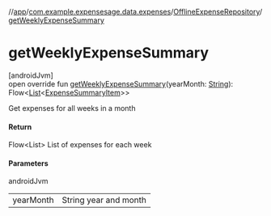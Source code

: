 //[app](../../../index.md)/[com.example.expensesage.data.expenses](../index.md)/[OfflineExpenseRepository](index.md)/[getWeeklyExpenseSummary](get-weekly-expense-summary.md)

# getWeeklyExpenseSummary

[androidJvm]\
open override fun [getWeeklyExpenseSummary](get-weekly-expense-summary.md)(yearMonth: [String](https://kotlinlang.org/api/latest/jvm/stdlib/kotlin/-string/index.html)): Flow&lt;[List](https://kotlinlang.org/api/latest/jvm/stdlib/kotlin.collections/-list/index.html)&lt;[ExpenseSummaryItem](../../com.example.expensesage.ui.utils/-expense-summary-item/index.md)&gt;&gt;

Get expenses for all weeks in a month

#### Return

Flow<List<ExpenseSummaryItem>> List of expenses for each week

#### Parameters

androidJvm

| | |
|---|---|
| yearMonth | String year and month |
